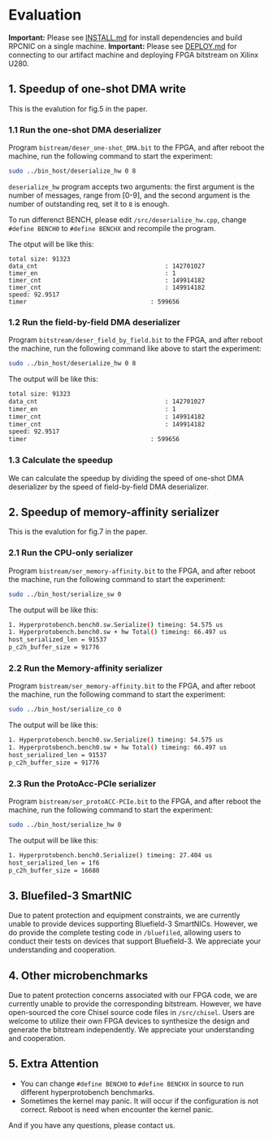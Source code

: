 # Evaluation

**Important:** Please see [INSTALL.md](./INSTALL.md) for install dependencies and build RPCNIC on a single machine. 
**Important:** Please see [DEPLOY.md](./DEPLOY.md) for connecting to our artifact machine and deploying FPGA bitstream on Xilinx U280.

## 1. Speedup of one-shot DMA write

This is the evalution for fig.5 in the paper.

### 1.1 Run the one-shot DMA deserializer

Program `bistream/deser_one-shot_DMA.bit` to the FPGA, and after reboot the machine, run the following command to start the experiment:

~~~bash
sudo ../bin_host/deserialize_hw 0 8
~~~

`deserialize_hw` program accepts two arguments: the first argument is the number of messages, range from [0-9], and the second argument is the number of outstanding req, set it to `8` is enough.

To run differenct BENCH, please edit `/src/deserialize_hw.cpp`, change `#define BENCH0` to `#define BENCHX` and recompile the program.

The otput will be like this:
~~~
total size: 91323
data_cnt                                   : 142701027
timer_en                                   : 1
timer_cnt                                  : 149914182
timer_cnt                                  : 149914182
speed: 92.9517
timer                                  : 599656
~~~

### 1.2 Run the field-by-field DMA deserializer
Program `bitstream/deser_field_by_field.bit` to the FPGA, and after reboot the machine, run the following command like above to start the experiment:

~~~bash
sudo ../bin_host/deserialize_hw 0 8
~~~

The output will be like this:

~~~bash
total size: 91323
data_cnt                                   : 142701027
timer_en                                   : 1
timer_cnt                                  : 149914182
timer_cnt                                  : 149914182
speed: 92.9517
timer                                  : 599656
~~~

### 1.3 Calculate the speedup
We can calculate the speedup by dividing the speed of one-shot DMA deserializer by the speed of field-by-field DMA deserializer.


## 2. Speedup of memory-affinity serializer

This is the evalution for fig.7 in the paper.

### 2.1 Run the CPU-only serializer
Program `bistream/ser_memory-affinity.bit` to the FPGA, and after reboot the machine, run the following command to start the experiment:

~~~bash
sudo ../bin_host/serialize_sw 0
~~~

The output will be like this:
~~~bash
1. Hyperprotobench.bench0.sw.Serialize() timeing: 54.575 us
1. Hyperprotobench.bench0.sw + hw Total() timeing: 66.497 us
host_serialized_len = 91537
p_c2h_buffer_size = 91776
~~~

### 2.2 Run the Memory-affinity serializer
Program `bistream/ser_memory-affinity.bit` to the FPGA, and after reboot the machine, run the following command to start the experiment:

~~~bash
sudo ../bin_host/serialize_co 0
~~~
The output will be like this:
~~~bash
1. Hyperprotobench.bench0.sw.Serialize() timeing: 54.575 us
1. Hyperprotobench.bench0.sw + hw Total() timeing: 66.497 us
host_serialized_len = 91537
p_c2h_buffer_size = 91776
~~~

### 2.3 Run the ProtoAcc-PCIe serializer
Program `bistream/ser_protoACC-PCIe.bit` to the FPGA, and after reboot the machine, run the following command to start the experiment:
~~~bash
sudo ../bin_host/serialize_hw 0
~~~
The output will be like this:
~~~bash
1. Hyperprotobench.bench0.Serialize() timeing: 27.404 us
host_serialized_len = 1f6
p_c2h_buffer_size = 16680
~~~


## 3. Bluefiled-3 SmartNIC
Due to patent protection and equipment constraints, we are currently unable to provide devices supporting Bluefield-3 SmartNICs. However, we do provide the complete testing code in `/bluefiled`, allowing users to conduct their tests on devices that support Bluefield-3. We appreciate your understanding and cooperation.


## 4. Other microbenchmarks
Due to patent protection concerns associated with our FPGA code, we are currently unable to provide the corresponding bitstream. However, we have open-sourced the core Chisel source code files in `/src/chisel`. Users are welcome to utilize their own FPGA devices to synthesize the design and generate the bitstream independently. We appreciate your understanding and cooperation.


## 5. Extra Attention
- You can change `#define BENCH0` to `#define BENCHX` in source to run different hyperprotobench benchmarks.
- Sometimes the kernel may panic. It will occur if the configuration is not correct. Reboot is need when encounter the kernel panic.

And if you have any questions, please contact us.